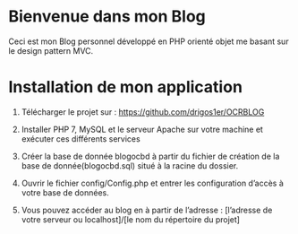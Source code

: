 # Bienvenue dans mon Blog 

Ceci est mon Blog personnel développé en PHP orienté objet me basant sur le design pattern MVC.


# Installation de mon application

1. Télécharger le projet  sur : https://github.com/drigos1er/OCRBLOG

2. Installer PHP 7, MySQL   et le serveur Apache sur votre machine et exécuter ces différents services

3. Créer la base de donnée blogocbd à partir du fichier de création de la base de donnée(blogocbd.sql) situé à la racine du dossier.

4. Ouvrir le fichier config/Config.php et entrer les configuration d’accès à votre base de données.

5. Vous pouvez accéder au blog en à partir de l’adresse : [l’adresse de votre serveur ou localhost]/[le nom du répertoire du projet]



